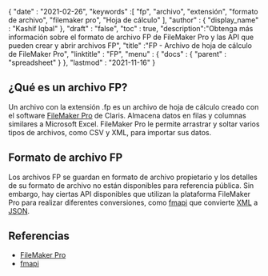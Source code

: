 {
  "date" : "2021-02-26",
  "keywords" :[ "fp", "archivo", "extensión", "formato de archivo", "filemaker pro", "Hoja de cálculo" ],
  "author" : {
    "display_name" : "Kashif Iqbal"
},
  "draft" : "false",
  "toc" : true,
  "description":"Obtenga más información sobre el formato de archivo FP de FileMaker Pro y las API que pueden crear y abrir archivos FP",
  "title" :"FP - Archivo de hoja de cálculo de FileMaker Pro",
  "linktitle" : "FP",
  "menu" : {
    "docs" : {
      "parent" : "spreadsheet"
}
},
  "lastmod" : "2021-11-16"
}

## ¿Qué es un archivo FP?

Un archivo con la extensión .fp es un archivo de hoja de cálculo creado con el software [FileMaker Pro](https://www.claris.com/filemaker/) de Claris. Almacena datos en filas y columnas similares a Microsoft Excel. FileMaker Pro le permite arrastrar y soltar varios tipos de archivos, como CSV y XML, para importar sus datos.

## Formato de archivo FP

Los archivos FP se guardan en formato de archivo propietario y los detalles de su formato de archivo no están disponibles para referencia pública. Sin embargo, hay ciertas API disponibles que utilizan la plataforma FileMaker Pro para realizar diferentes conversiones, como [fmapi](https://github.com/stevenwhitespacesystems/fm-xml2json) que convierte [XML](/es/web/xml/ ) a [JSON](/es/web/json/).

## Referencias

* [FileMaker Pro](https://www.claris.com/filemaker/)
* [fmapi](https://github.com/stevenwhitespacesystems/fm-xml2json)

